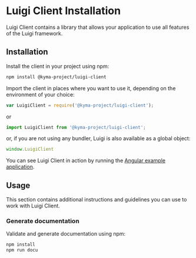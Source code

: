 <!-- meta
{
  "node": {
    "label": "Installation",
    "category": {
      "label": "Luigi Client"
    },
    "metaData": {
      "categoryPosition": 3,
      "position": 0
    }
  }
}
meta -->

# Luigi Client Installation

Luigi Client contains a library that allows your application to use all features of the Luigi framework.

## Installation

Install the client in your project using npm:
```bash
npm install @kyma-project/luigi-client
```

Import the client in places where you want to use it, depending on the environment of your choice:
```javascript
var LuigiClient = require('@kyma-project/luigi-client');
```
or
```javascript
import LuigiClient from '@kyma-project/luigi-client';
```
or, if you are not using any bundler, Luigi is also available as a global object:
```javascript
window.LuigiClient
```
You can see Luigi Client in action by running the [Angular example application](/core/examples/luigi-sample-angular).

## Usage

This section contains additional instructions and guidelines you can use to work with Luigi Client.

### Generate documentation
Validate and generate documentation using npm:

```bash
npm install
npm run docu
```